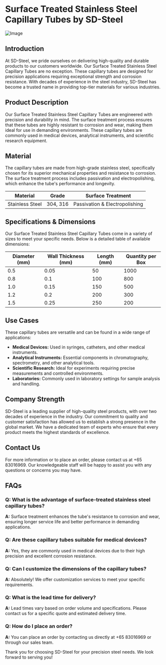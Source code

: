 # Surface Treated Stainless Steel Capillary Tubes by SD-Steel

![Image](https://github.com/user-attachments/assets/2567258e-e124-4816-932d-1809bd27ef0b)

## Introduction

At SD-Steel, we pride ourselves on delivering high-quality and durable products to our customers worldwide. Our Surface Treated Stainless Steel Capillary Tubes are no exception. These capillary tubes are designed for precision applications requiring exceptional strength and corrosion resistance. With decades of experience in the steel industry, SD-Steel has become a trusted name in providing top-tier materials for various industries.

## Product Description

Our Surface Treated Stainless Steel Capillary Tubes are engineered with precision and durability in mind. The surface treatment process ensures that these tubes are highly resistant to corrosion and wear, making them ideal for use in demanding environments. These capillary tubes are commonly used in medical devices, analytical instruments, and scientific research equipment.

## Material

The capillary tubes are made from high-grade stainless steel, specifically chosen for its superior mechanical properties and resistance to corrosion. The surface treatment process includes passivation and electropolishing, which enhance the tube's performance and longevity.

| Material | Grade | Surface Treatment |
|----------|-------|-------------------|
| Stainless Steel | 304, 316 | Passivation & Electropolishing |

## Specifications & Dimensions

Our Surface Treated Stainless Steel Capillary Tubes come in a variety of sizes to meet your specific needs. Below is a detailed table of available dimensions:

| Diameter (mm) | Wall Thickness (mm) | Length (mm) | Quantity per Box |
|---------------|---------------------|-------------|------------------|
| 0.5           | 0.05                | 50          | 1000             |
| 0.8           | 0.1                 | 100         | 800              |
| 1.0           | 0.15                | 150         | 500              |
| 1.2           | 0.2                 | 200         | 300              |
| 1.5           | 0.25                | 250         | 200              |

## Use Cases

These capillary tubes are versatile and can be found in a wide range of applications:
- **Medical Devices:** Used in syringes, catheters, and other medical instruments.
- **Analytical Instruments:** Essential components in chromatography, spectrometry, and other analytical tools.
- **Scientific Research:** Ideal for experiments requiring precise measurements and controlled environments.
- **Laboratories:** Commonly used in laboratory settings for sample analysis and handling.

## Company Strength

SD-Steel is a leading supplier of high-quality steel products, with over two decades of experience in the industry. Our commitment to quality and customer satisfaction has allowed us to establish a strong presence in the global market. We have a dedicated team of experts who ensure that every product meets the highest standards of excellence.

## Contact Us

For more information or to place an order, please contact us at +65 83016969. Our knowledgeable staff will be happy to assist you with any questions or concerns you may have.

## FAQs

### Q: What is the advantage of surface-treated stainless steel capillary tubes?
**A:** Surface treatment enhances the tube's resistance to corrosion and wear, ensuring longer service life and better performance in demanding applications.

### Q: Are these capillary tubes suitable for medical devices?
**A:** Yes, they are commonly used in medical devices due to their high precision and excellent corrosion resistance.

### Q: Can I customize the dimensions of the capillary tubes?
**A:** Absolutely! We offer customization services to meet your specific requirements.

### Q: What is the lead time for delivery?
**A:** Lead times vary based on order volume and specifications. Please contact us for a specific quote and estimated delivery time.

### Q: How do I place an order?
**A:** You can place an order by contacting us directly at +65 83016969 or through our sales team.

Thank you for choosing SD-Steel for your precision steel needs. We look forward to serving you!